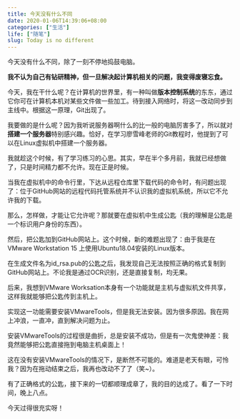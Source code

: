 ```yaml
---
title: 今天没有什么不同
date: 2020-01-06T14:39:06+08:00
categories: ["生活"]
life: ["随笔"]
slug: Today is no different
---
```


今天没有什么不同，除了一刻不停地捣鼓电脑。

**我不认为自己有钻研精神，但一旦解决起计算机相关的问题，我变得废寝忘食。**

今天，我在干什么呢？在计算机的世界里，有一种叫做**版本控制系统**的东东，通过它你可在计算机本机对某些文件做一些加工。待到接入网络时，将这一改动同步到主线中。根据这一原理，Git出现了。

我要做的是什么呢？因为我听说服务器啊什么的比一般的电脑厉害多了，所以就对**搭建一个服务器**特别感兴趣。恰好，在学习廖雪峰老师的Git教程时，他提到了可以在Linux虚拟机中搭建一个服务器。

我就趁这个时候，有了学习练习的心思。其实，早在半个多月前，我就已经想做了，只是时间精力都不允许。现在正是时候。

当我在虚拟机中的命令行里，下达从远程仓库里下载代码的命令时，有问题出现了：位于GitHub网站的远程代码托管系统并不认识我的虚拟机系统，所以它不允许我的下载。

那么，怎样做，才能让它允许呢？那就要在虚拟机中生成公匙（我的理解是公匙是一个标识用户身份的东西）。

然后，把公匙加到GitHub网站上。这个时候，新的难题出现了：由于我是在VMware Workstation 15 上使用Ubuntu18.04安装的Linux版本。

在生成文件名为id_rsa.pub的公匙之后，我发现自己无法按照正确的格式复制到GitHub网站上。不论我是通过OCR识别，还是直接复制，均无果。

后来，我想到VMware Worksation本身有一个功能就是主机与虚拟机文件共享，这样我就能够把公匙传到主机上。

实现这一功能需要安装VMwareTools，但是我无法安装。因为很多原因。我在网上冲浪，一直冲，直到解决问题为止。

安装VMwareTools的过程很是曲折，总是安装不成功，但是有一次鬼使神差：我竟然能够把公匙直接拖到电脑主机桌面上！

这在没有安装VMwareTools的情况下，是断然不可能的。难道是老天有眼，可怜我？因为在拖动结束之后，我再也改动不了了（笑~）。

有了正确格式的公匙，接下来的一切都顺理成章了，我的目的达成了。看了一下时间，晚上八点。

今天过得很充实呀！